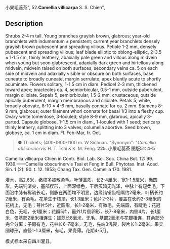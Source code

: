 小果毛蕊茶",
52.**Camellia villicarpa** S. S. Chien",

## Description
Shrubs 2-4 m tall. Young branches grayish brown, glabrous; year-old branchlets with indumentum ± persistent; current year branchlets densely grayish brown pubescent and spreading villous. Petiole 1-2 mm, densely pubescent and spreading villous; leaf blade elliptic to oblong-elliptic, 2-3.5 × 1-1.5 cm, thinly leathery, abaxially pale green and villous along midvein when young but soon glabrescent, adaxially dark green and hirtellous along midvein, midvein raised on both surfaces, secondary veins ca. 5 on each side of midvein and adaxially visible or obscure on both surfaces, base cuneate to broadly cuneate, margin serrulate, apex bluntly acute to shortly acuminate. Flowers solitary, 1-1.5 cm in diam. Pedicel 2-3 mm, thickened toward apex; bracteoles ca. 4, semiorbicular, 0.5-1 mm, outside puberulent, margin ciliolate. Sepals 5, semiorbicular, 1.5-2 mm, crustaceous, outside apically puberulent, margin membranous and ciliolate. Petals 5, white, broadly obovate, 8-10 × 4-6 mm, basally connate for ca. 2 mm. Stamens 8-9 mm, glabrous; outer filament whorl connate for basal 1/3 into a fleshy cup. Ovary white tomentose, 3-loculed; style 8-9 mm, glabrous, apically 3-parted. Capsule globose, 1-1.5 cm in diam., 1-loculed with 1 seed; pericarp thinly leathery, splitting into 3 valves; columella abortive. Seed brown, globose, ca. 1 cm in diam. Fl. Feb-Mar, fr. Oct.

> ●  Thickets; (400-)900-1100 m. W Sichuan.
  "Synonym": "*Camellia obscurinervis* H. T. Tsai &amp; K. M. Feng.
**225. 小果毛蕊茶 图版51: 4-5**

Camellia villicarpa Chien in Contr. Biol. Lab. Sci. Soc. China Bot. 12: 99. 1939.——Camellia obscurinervis Tsai et Feng in Bull. Phytotax. Inst. Acad. Sin. 1 (2): 90. t. 12. 1953; Chang Tax. Gen. Camellia 170. 1981.

灌木，高2.6米，嫩枝多披散柔毛。叶薄革质，长2-4厘米，宽1-1.5厘米，椭圆形，先端钝渐尖，基部楔形，上面深绿色，干后灰暗无光泽，中脉上有短柔毛，下面沿中脉有稀疏长毛，侧脉在两面均不明显，边缘钝锯齿相隔约2毫米，叶柄长约2毫米，有柔毛。花单生于枝顶，长1.3厘米；苞片2-3片，覆盖在长约2-3毫米的花柄上，无毛；萼片5片，近圆形，长1-2毫米，有微毛，先端圆，有睫毛；花冠白色，无毛，长1厘米；花瓣5片，最外1片倒卵形，长7-8毫米，内侧4片，长1厘米，仅基部2毫米相连生；雄蕊长8毫米，无毛，基部2毫米与花瓣相连，其余部分完全分离；子房有毛，花柱长6-7毫米，无毛，先端3浅裂，裂片长1-2毫米。果实圆球形，直径1-1.3厘米，有毛，果壳薄。花期4-5月。

模式标本采自四川灌县。
